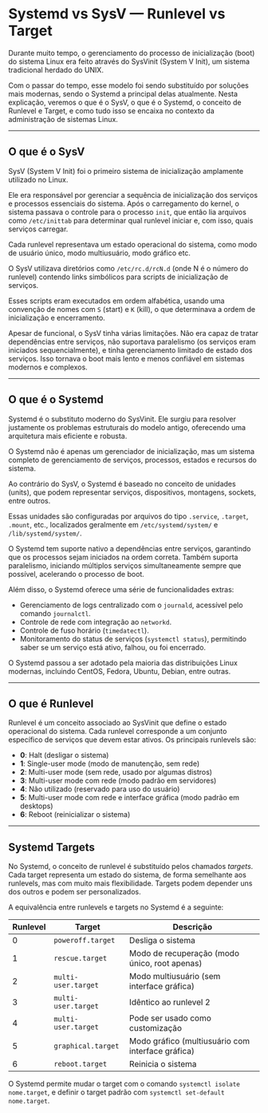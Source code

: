 # Systemd vs SysV — Runlevel vs Target

Durante muito tempo, o gerenciamento do processo de inicialização (boot) do sistema Linux era feito através do SysVinit (System V Init), um sistema tradicional herdado do UNIX. 

Com o passar do tempo, esse modelo foi sendo substituído por soluções mais modernas, sendo o Systemd a principal delas atualmente. Nesta explicação, veremos o que é o SysV, o que é o Systemd, o conceito de Runlevel e Target, e como tudo isso se encaixa no contexto da administração de sistemas Linux.

---

## O que é o SysV

SysV (System V Init) foi o primeiro sistema de inicialização amplamente utilizado no Linux. 

Ele era responsável por gerenciar a sequência de inicialização dos serviços e processos essenciais do sistema. Após o carregamento do kernel, o sistema passava o controle para o processo `init`, que então lia arquivos como `/etc/inittab` para determinar qual runlevel iniciar e, com isso, quais serviços carregar.

Cada runlevel representava um estado operacional do sistema, como modo de usuário único, modo multiusuário, modo gráfico etc. 

O SysV utilizava diretórios como `/etc/rc.d/rcN.d` (onde N é o número do runlevel) contendo links simbólicos para scripts de inicialização de serviços. 

Esses scripts eram executados em ordem alfabética, usando uma convenção de nomes com `S` (start) e `K` (kill), o que determinava a ordem de inicialização e encerramento.

Apesar de funcional, o SysV tinha várias limitações. Não era capaz de tratar dependências entre serviços, não suportava paralelismo (os serviços eram iniciados sequencialmente), e tinha gerenciamento limitado de estado dos serviços. Isso tornava o boot mais lento e menos confiável em sistemas modernos e complexos.

---

## O que é o Systemd

Systemd é o substituto moderno do SysVinit. Ele surgiu para resolver justamente os problemas estruturais do modelo antigo, oferecendo uma arquitetura mais eficiente e robusta. 

O Systemd não é apenas um gerenciador de inicialização, mas um sistema completo de gerenciamento de serviços, processos, estados e recursos do sistema.

Ao contrário do SysV, o Systemd é baseado no conceito de unidades (units), que podem representar serviços, dispositivos, montagens, sockets, entre outros. 

Essas unidades são configuradas por arquivos do tipo `.service`, `.target`, `.mount`, etc., localizados geralmente em `/etc/systemd/system/` e `/lib/systemd/system/`.

O Systemd tem suporte nativo a dependências entre serviços, garantindo que os processos sejam iniciados na ordem correta. Também suporta paralelismo, iniciando múltiplos serviços simultaneamente sempre que possível, acelerando o processo de boot.

Além disso, o Systemd oferece uma série de funcionalidades extras:

- Gerenciamento de logs centralizado com o `journald`, acessível pelo comando `journalctl`.
- Controle de rede com integração ao `networkd`.
- Controle de fuso horário (`timedatectl`).
- Monitoramento do status de serviços (`systemctl status`), permitindo saber se um serviço está ativo, falhou, ou foi encerrado.

O Systemd passou a ser adotado pela maioria das distribuições Linux modernas, incluindo CentOS, Fedora, Ubuntu, Debian, entre outras.

---

## O que é Runlevel

Runlevel é um conceito associado ao SysVinit que define o estado operacional do sistema. Cada runlevel corresponde a um conjunto específico de serviços que devem estar ativos. Os principais runlevels são:

- **0**: Halt (desligar o sistema)
- **1**: Single-user mode (modo de manutenção, sem rede)
- **2**: Multi-user mode (sem rede, usado por algumas distros)
- **3**: Multi-user mode com rede (modo padrão em servidores)
- **4**: Não utilizado (reservado para uso do usuário)
- **5**: Multi-user mode com rede e interface gráfica (modo padrão em desktops)
- **6**: Reboot (reinicializar o sistema)

---

## Systemd Targets

No Systemd, o conceito de runlevel é substituído pelos chamados *targets*. Cada target representa um estado do sistema, de forma semelhante aos runlevels, mas com muito mais flexibilidade. Targets podem depender uns dos outros e podem ser personalizados.

A equivalência entre runlevels e targets no Systemd é a seguinte:

| Runlevel | Target               | Descrição                                           |
|----------|----------------------|-----------------------------------------------------|
| 0        | `poweroff.target`    | Desliga o sistema                                   |
| 1        | `rescue.target`      | Modo de recuperação (modo único, root apenas)       |
| 2        | `multi-user.target`  | Modo multiusuário (sem interface gráfica)           |
| 3        | `multi-user.target`  | Idêntico ao runlevel 2                              |
| 4        | `multi-user.target`  | Pode ser usado como customização                    |
| 5        | `graphical.target`   | Modo gráfico (multiusuário com interface gráfica)   |
| 6        | `reboot.target`      | Reinicia o sistema                                  |

O Systemd permite mudar o target com o comando `systemctl isolate nome.target`, e definir o target padrão com `systemctl set-default nome.target`.
